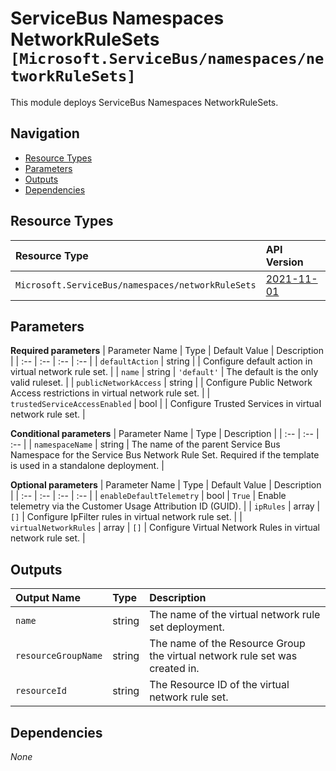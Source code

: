 # ServiceBus Namespaces NetworkRuleSets `[Microsoft.ServiceBus/namespaces/networkRuleSets]`

This module deploys ServiceBus Namespaces NetworkRuleSets.

## Navigation

- [Resource Types](#Resource-Types)
- [Parameters](#Parameters)
- [Outputs](#Outputs)
- [Dependencies](#Dependencies)

## Resource Types

| Resource Type | API Version |
| :-- | :-- |
| `Microsoft.ServiceBus/namespaces/networkRuleSets` | [2021-11-01](https://docs.microsoft.com/en-us/azure/templates/Microsoft.ServiceBus/2021-11-01/namespaces/networkRuleSets) |

## Parameters

**Required parameters**
| Parameter Name | Type | Default Value | Description |
| :-- | :-- | :-- | :-- |
| `defaultAction` | string |  | Configure default action in virtual network rule set. |
| `name` | string | `'default'` | The default is the only valid ruleset. |
| `publicNetworkAccess` | string |  | Configure Public Network Access restrictions in virtual network rule set. |
| `trustedServiceAccessEnabled` | bool |  | Configure Trusted Services in virtual network rule set. |

**Conditional parameters**
| Parameter Name | Type | Description |
| :-- | :-- | :-- |
| `namespaceName` | string | The name of the parent Service Bus Namespace for the Service Bus Network Rule Set. Required if the template is used in a standalone deployment. |

**Optional parameters**
| Parameter Name | Type | Default Value | Description |
| :-- | :-- | :-- | :-- |
| `enableDefaultTelemetry` | bool | `True` | Enable telemetry via the Customer Usage Attribution ID (GUID). |
| `ipRules` | array | `[]` | Configure IpFilter rules in virtual network rule set. |
| `virtualNetworkRules` | array | `[]` | Configure Virtual Network Rules in virtual network rule set. |


## Outputs

| Output Name | Type | Description |
| :-- | :-- | :-- |
| `name` | string | The name of the virtual network rule set deployment. |
| `resourceGroupName` | string | The name of the Resource Group the virtual network rule set was created in. |
| `resourceId` | string | The Resource ID of the virtual network rule set. |

## Dependencies

_None_
